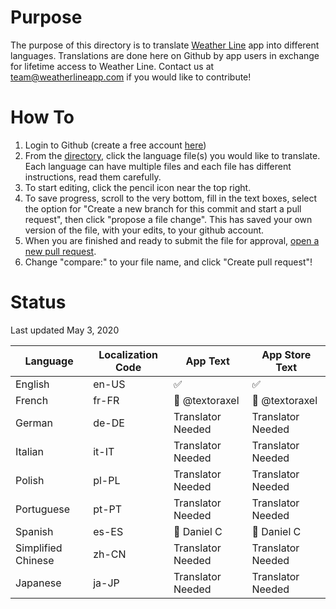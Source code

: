 # Purpose

The purpose of this directory is to translate [Weather Line](https://apps.apple.com/us/app/id715319015) app into different languages. Translations are done here on Github by app users in exchange for lifetime access to Weather Line. Contact us at team@weatherlineapp.com if you would like to contribute!

# How To

1. Login to Github (create a free account [here](github.com/join))
2. From the [directory](https://github.com/weather-line/translations), click the language file(s) you would like to translate. Each language can have multiple files and each file has different instructions, read them carefully.
3. To start editing, click the pencil icon near the top right.
4. To save progress, scroll to the very bottom, fill in the text boxes, select the option for "Create a new branch for this commit and start a pull request", then click "propose a file change". This has saved your own version of the file, with your edits, to your github account.
6. When you are finished and ready to submit the file for approval, [open a new pull request](https://github.com/weather-line/translations/pulls).
7. Change "compare:" to your file name, and click "Create pull request"! 

# Status

Last updated May 3, 2020

|Language | Localization Code | App Text | App Store Text |
|--------------|----------|----------------|-----------------|
| English | en-US | ✅ | ✅ |
| French | fr-FR | 🚧 @textoraxel | 🚧 @textoraxel |
| German | de-DE | Translator Needed | Translator Needed |
| Italian | it-IT | Translator Needed | Translator Needed |
| Polish | pl-PL | Translator Needed | Translator Needed |
| Portuguese | pt-PT | Translator Needed | Translator Needed |
| Spanish | es-ES | 🚧 Daniel C | 🚧 Daniel C |
| Simplified Chinese | zh-CN | Translator Needed | Translator Needed |
| Japanese | ja-JP | Translator Needed | Translator Needed |a
